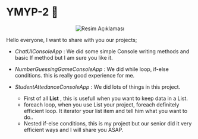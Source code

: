  # YMYP-2 :muscle:

<p align="center">  <img src="https://media.licdn.com/dms/image/C4D0BAQGVQ_oWxIl0Ow/company-logo_200_200/0/1625607566402?e=2147483647&v=beta&t=nZzCcUbdRzx5G6_m-vvDR6gFKfVfhrqFNcBdLAGm-dI" alt="Resim Açıklaması"></p>

Hello everyone, I want to share with you our projects;

- _ChatUIConsoleApp_ : We did some simple Console writing methods and basic If method but I am sure you like it.
  
- _NumberGuessingGameConsoleApp_ : We did while loop, if-else conditions. this is really good experience for me.
  
- _StudentAttedanceConsoleApp_ : We did lots of things in this project.
    - First of all **List** , this is usefull when you want to keep data in a List.
    - foreach loop, when you use List your project, foreach definitely efficient loop. It iterator your list item and tell him what you want to do..
    - Nested if-else conditions, this is my project but our senior did it very efficient ways and I will share you ASAP.
